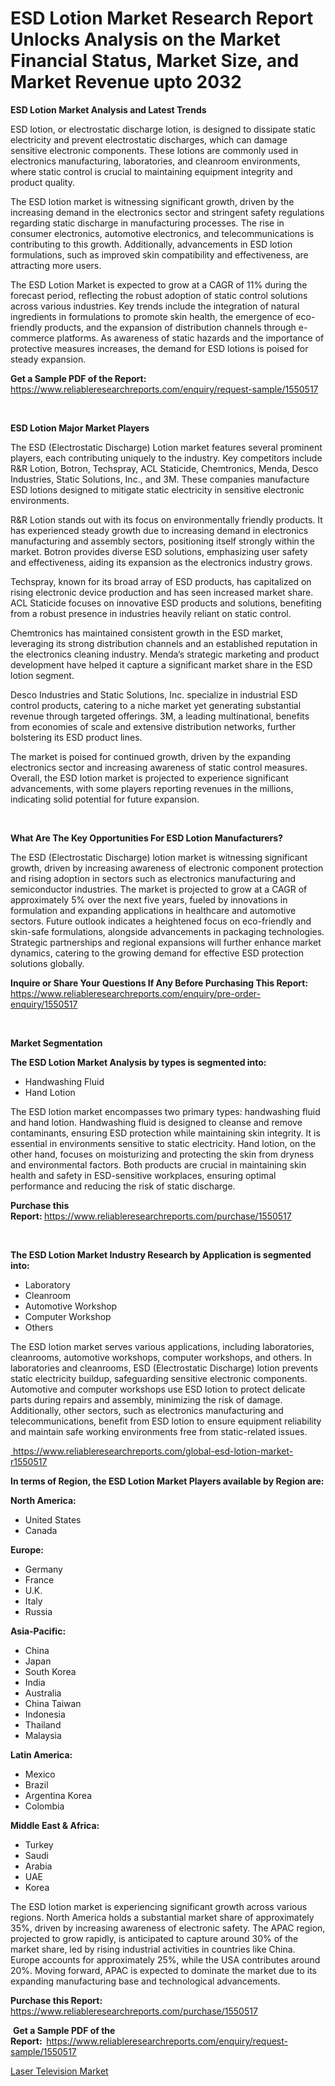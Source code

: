 <p><h1>ESD Lotion Market Research Report Unlocks Analysis on the Market Financial Status, Market Size, and Market Revenue upto 2032</h1></p><p><strong>ESD Lotion Market Analysis and Latest Trends</strong></p>
<p><p>ESD lotion, or electrostatic discharge lotion, is designed to dissipate static electricity and prevent electrostatic discharges, which can damage sensitive electronic components. These lotions are commonly used in electronics manufacturing, laboratories, and cleanroom environments, where static control is crucial to maintaining equipment integrity and product quality.</p><p>The ESD lotion market is witnessing significant growth, driven by the increasing demand in the electronics sector and stringent safety regulations regarding static discharge in manufacturing processes. The rise in consumer electronics, automotive electronics, and telecommunications is contributing to this growth. Additionally, advancements in ESD lotion formulations, such as improved skin compatibility and effectiveness, are attracting more users.</p><p>The ESD Lotion Market is expected to grow at a CAGR of 11% during the forecast period, reflecting the robust adoption of static control solutions across various industries. Key trends include the integration of natural ingredients in formulations to promote skin health, the emergence of eco-friendly products, and the expansion of distribution channels through e-commerce platforms. As awareness of static hazards and the importance of protective measures increases, the demand for ESD lotions is poised for steady expansion.</p></p>
<p><strong>Get a Sample PDF of the Report:&nbsp;</strong> <a href="https://www.reliableresearchreports.com/enquiry/request-sample/1550517?utm_campaign=38&utm_medium=2&utm_source=Github&utm_content=ia&utm_term=06022025&utm_id=esd-lotion">https://www.reliableresearchreports.com/enquiry/request-sample/1550517</a></p>
<p>&nbsp;</p>
<p><strong>ESD Lotion Major Market Players</strong></p>
<p><p>The ESD (Electrostatic Discharge) Lotion market features several prominent players, each contributing uniquely to the industry. Key competitors include R&R Lotion, Botron, Techspray, ACL Staticide, Chemtronics, Menda, Desco Industries, Static Solutions, Inc., and 3M. These companies manufacture ESD lotions designed to mitigate static electricity in sensitive electronic environments.</p><p>R&R Lotion stands out with its focus on environmentally friendly products. It has experienced steady growth due to increasing demand in electronics manufacturing and assembly sectors, positioning itself strongly within the market. Botron provides diverse ESD solutions, emphasizing user safety and effectiveness, aiding its expansion as the electronics industry grows.</p><p>Techspray, known for its broad array of ESD products, has capitalized on rising electronic device production and has seen increased market share. ACL Staticide focuses on innovative ESD products and solutions, benefiting from a robust presence in industries heavily reliant on static control.</p><p>Chemtronics has maintained consistent growth in the ESD market, leveraging its strong distribution channels and an established reputation in the electronics cleaning industry. Menda’s strategic marketing and product development have helped it capture a significant market share in the ESD lotion segment.</p><p>Desco Industries and Static Solutions, Inc. specialize in industrial ESD control products, catering to a niche market yet generating substantial revenue through targeted offerings. 3M, a leading multinational, benefits from economies of scale and extensive distribution networks, further bolstering its ESD product lines.</p><p>The market is poised for continued growth, driven by the expanding electronics sector and increasing awareness of static control measures. Overall, the ESD lotion market is projected to experience significant advancements, with some players reporting revenues in the millions, indicating solid potential for future expansion.</p></p>
<p>&nbsp;</p>
<p><strong>What Are The Key Opportunities For ESD Lotion Manufacturers?</strong></p>
<p><p>The ESD (Electrostatic Discharge) lotion market is witnessing significant growth, driven by increasing awareness of electronic component protection and rising adoption in sectors such as electronics manufacturing and semiconductor industries. The market is projected to grow at a CAGR of approximately 5% over the next five years, fueled by innovations in formulation and expanding applications in healthcare and automotive sectors. Future outlook indicates a heightened focus on eco-friendly and skin-safe formulations, alongside advancements in packaging technologies. Strategic partnerships and regional expansions will further enhance market dynamics, catering to the growing demand for effective ESD protection solutions globally.</p></p>
<p><strong>Inquire or Share Your Questions If Any Before Purchasing This Report:</strong> <a href="https://www.reliableresearchreports.com/enquiry/pre-order-enquiry/1550517?utm_campaign=38&utm_medium=2&utm_source=Github&utm_content=ia&utm_term=06022025&utm_id=esd-lotion">https://www.reliableresearchreports.com/enquiry/pre-order-enquiry/1550517</a></p>
<p>&nbsp;</p>
<p><strong>Market Segmentation</strong></p>
<p><strong>The ESD Lotion Market Analysis by types is segmented into:</strong></p>
<p><ul><li>Handwashing Fluid</li><li>Hand Lotion</li></ul></p>
<p><p>The ESD lotion market encompasses two primary types: handwashing fluid and hand lotion. Handwashing fluid is designed to cleanse and remove contaminants, ensuring ESD protection while maintaining skin integrity. It is essential in environments sensitive to static electricity. Hand lotion, on the other hand, focuses on moisturizing and protecting the skin from dryness and environmental factors. Both products are crucial in maintaining skin health and safety in ESD-sensitive workplaces, ensuring optimal performance and reducing the risk of static discharge.</p></p>
<p><strong>Purchase this Report:&nbsp;</strong><a href="https://www.reliableresearchreports.com/purchase/1550517?utm_campaign=38&utm_medium=2&utm_source=Github&utm_content=ia&utm_term=06022025&utm_id=esd-lotion">https://www.reliableresearchreports.com/purchase/1550517</a></p>
<p>&nbsp;</p>
<p><strong>The ESD Lotion Market Industry Research by Application is segmented into:</strong></p>
<p><ul><li>Laboratory</li><li>Cleanroom</li><li>Automotive Workshop</li><li>Computer Workshop</li><li>Others</li></ul></p>
<p><p>The ESD lotion market serves various applications, including laboratories, cleanrooms, automotive workshops, computer workshops, and others. In laboratories and cleanrooms, ESD (Electrostatic Discharge) lotion prevents static electricity buildup, safeguarding sensitive electronic components. Automotive and computer workshops use ESD lotion to protect delicate parts during repairs and assembly, minimizing the risk of damage. Additionally, other sectors, such as electronics manufacturing and telecommunications, benefit from ESD lotion to ensure equipment reliability and maintain safe working environments free from static-related issues.</p></p>
<p><a href="https://www.reliableresearchreports.com/global-esd-lotion-market-r1550517?utm_campaign=38&utm_medium=2&utm_source=Github&utm_content=ia&utm_term=06022025&utm_id=esd-lotion">&nbsp;https://www.reliableresearchreports.com/global-esd-lotion-market-r1550517</a></p>
<p><strong>In terms of Region, the ESD Lotion Market Players available by Region are:</strong></p>
<p>
    <p> <strong> North America: </strong>
        <ul>
            <li>United States</li>
            <li>Canada</li>
        </ul>
        </p> 
    <p> <strong> Europe: </strong>
        <ul>
            <li>Germany</li>
            <li>France</li>
            <li>U.K.</li>
            <li>Italy</li>
            <li>Russia</li>
        </ul>
        </p> 
    <p> <strong> Asia-Pacific: </strong>
        <ul>
            <li>China</li>
            <li>Japan</li>
            <li>South Korea</li>
            <li>India</li>
            <li>Australia</li>
            <li>China Taiwan</li>
            <li>Indonesia</li>
            <li>Thailand</li>
            <li>Malaysia</li>
        </ul>
        </p> 
    <p> <strong> Latin America: </strong>
        <ul>
            <li>Mexico</li>
            <li>Brazil</li>
            <li>Argentina Korea</li>
            <li>Colombia</li>
        </ul>
        </p> 
    <p> <strong> Middle East & Africa: </strong>
        <ul>
            <li>Turkey</li>
            <li>Saudi</li>
            <li>Arabia</li>
            <li>UAE</li>
            <li>Korea</li>
        </ul>
    </p>
    </p>
<p><p>The ESD lotion market is experiencing significant growth across various regions. North America holds a substantial market share of approximately 35%, driven by increasing awareness of electronic safety. The APAC region, projected to grow rapidly, is anticipated to capture around 30% of the market share, led by rising industrial activities in countries like China. Europe accounts for approximately 25%, while the USA contributes around 20%. Moving forward, APAC is expected to dominate the market due to its expanding manufacturing base and technological advancements.</p></p>
<p><strong>Purchase this Report: </strong><a href="https://www.reliableresearchreports.com/purchase/1550517?utm_campaign=38&utm_medium=2&utm_source=Github&utm_content=ia&utm_term=06022025&utm_id=esd-lotion">https://www.reliableresearchreports.com/purchase/1550517</a></p>
<p>&nbsp;<strong>Get a Sample PDF of the Report:&nbsp;&nbsp;</strong><a href="https://www.reliableresearchreports.com/enquiry/request-sample/1550517?utm_campaign=38&utm_medium=2&utm_source=Github&utm_content=ia&utm_term=06022025&utm_id=esd-lotion">https://www.reliableresearchreports.com/enquiry/request-sample/1550517</a></p>
<p><strong></strong></p>
<p><p><a href="https://github.com/arionmp/Market-Research-Report-List-5/blob/main/laser-television-market.md?utm_campaign=38&utm_medium=2&utm_source=Github&utm_content=ia&utm_term=06022025&utm_id=esd-lotion">Laser Television Market</a></p></p>